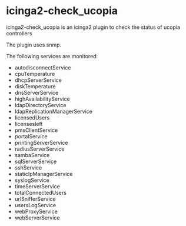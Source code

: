 # icinga2-check_ucopia

icinga2-check_ucopia is an icinga2 plugin to check the status of ucopia controllers

The plugin uses snmp.

The following services are monitored:
- autodisconnectService
- cpuTemperature
- dhcpServerService
- diskTemperature
- dnsServerService
- highAvailabilityService
- ldapDirectoryService
- ldapReplicationManagerService
- licensedUsers
- licensesleft
- pmsClientService
- portalService
- printingServerService
- radiusServerService
- sambaService
- sqlServerService
- sshService
- staticIpManagerService
- syslogService
- timeServerService
- totalConnectedUsers
- urlSnifferService
- usersLogService
- webProxyService
- webServerService
